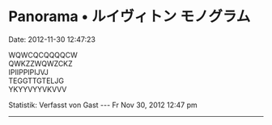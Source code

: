Panorama • ルイヴィトン モノグラム
==================================

Date: 2012-11-30 12:47:23

WQWCQCQQQQCW\
QWKZZWQWZCKZ\
IPIIPPIPIJVJ\
TEGGTTGTELJG\
YKYYVYYVKVVV

Statistik: Verfasst von Gast --- Fr Nov 30, 2012 12:47 pm

------------------------------------------------------------------------
